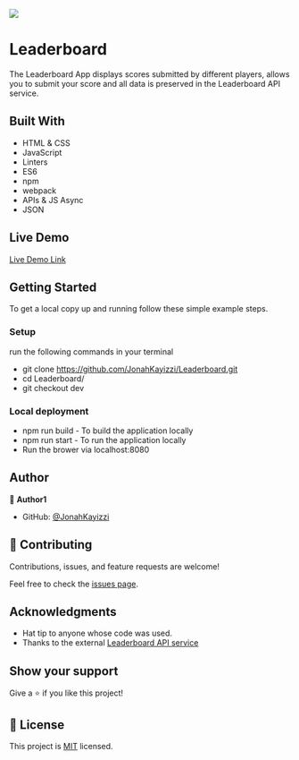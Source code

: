![](https://img.shields.io/badge/Microverse-blueviolet)

# Leaderboard
The Leaderboard App displays scores submitted by different players, allows you to submit your score and all data is preserved in the Leaderboard API service.

## Built With

- HTML & CSS
- JavaScript
- Linters
- ES6
- npm
- webpack
- APIs & JS Async
- JSON

## Live Demo

[Live Demo Link](https://jonahkayizzi.github.io/Leaderboard/)

## Getting Started

To get a local copy up and running follow these simple example steps.

### Setup

run the following commands in your terminal

- git clone https://github.com/JonahKayizzi/Leaderboard.git
- cd Leaderboard/
- git checkout dev

### Local deployment

- npm run build - To build the application locally
- npm run start - To run the application locally
- Run the brower via localhost:8080

## Author

👤 **Author1**

- GitHub: [@JonahKayizzi](https://github.com/JonahKayizzi)

## 🤝 Contributing

Contributions, issues, and feature requests are welcome!

Feel free to check the [issues page](https://github.com/JonahKayizzi/Leaderboard/issues).

## Acknowledgments

- Hat tip to anyone whose code was used.
- Thanks to the external [Leaderboard API service](https://www.notion.so/Leaderboard-API-service-24c0c3c116974ac49488d4eb0267ade3) 

## Show your support

Give a ⭐️ if you like this project!

## 📝 License

This project is [MIT](./LICENSE) licensed.
